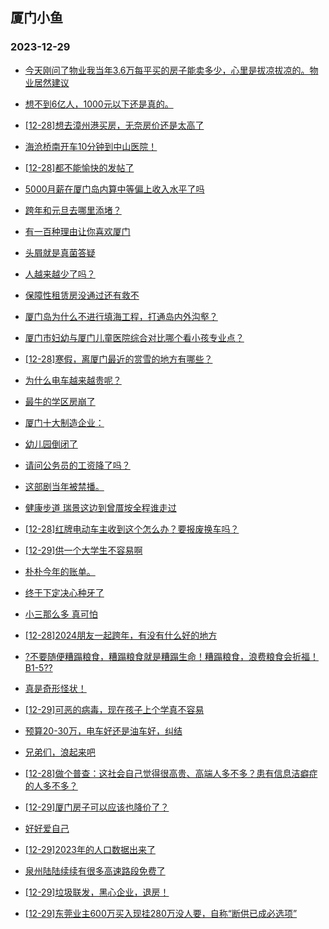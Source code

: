 ## 厦门小鱼 
### 2023-12-29

+ [今天刚问了物业我当年3.6万每平买的房子能卖多少，心里是拔凉拔凉的。物业居然建议](http://bbs.xmfish.com/read-htm-tid-18127183.html)

+ [想不到6亿人，1000元以下还是真的。](http://bbs.xmfish.com/read-htm-tid-18127191.html)

+ [[12-28]想去漳州港买房，无奈房价还是太高了](http://bbs.xmfish.com/read-htm-tid-18127414.html)

+ [海沧桥南开车10分钟到中山医院！](http://bbs.xmfish.com/read-htm-tid-18127184.html)

+ [[12-28]都不能愉快的发帖了](http://bbs.xmfish.com/read-htm-tid-18127367.html)

+ [5000月薪在厦门岛内算中等偏上收入水平了吗](http://bbs.xmfish.com/read-htm-tid-18127290.html)

+ [跨年和元旦去哪里添堵？](http://bbs.xmfish.com/read-htm-tid-18127189.html)

+ [有一百种理由让你喜欢厦门](http://bbs.xmfish.com/read-htm-tid-18127301.html)

+ [头屑就是真菌答疑](http://bbs.xmfish.com/read-htm-tid-18127205.html)

+ [人越来越少了吗？](http://bbs.xmfish.com/read-htm-tid-18127310.html)

+ [保障性租赁房没通过还有救不](http://bbs.xmfish.com/read-htm-tid-18127393.html)

+ [厦门岛为什么不进行填海工程，打通岛内外沟壑？](http://bbs.xmfish.com/read-htm-tid-18127375.html)

+ [厦门市妇幼与厦门儿童医院综合对比哪个看小孩专业点？](http://bbs.xmfish.com/read-htm-tid-18127218.html)

+ [[12-28]寒假，离厦门最近的赏雪的地方有哪些？](http://bbs.xmfish.com/read-htm-tid-18127349.html)

+ [为什么电车越来越贵呢？](http://bbs.xmfish.com/read-htm-tid-18127396.html)

+ [最牛的学区房崩了](http://bbs.xmfish.com/read-htm-tid-18127523.html)

+ [厦门十大制造企业：](http://bbs.xmfish.com/read-htm-tid-18127426.html)

+ [幼儿园倒闭了](http://bbs.xmfish.com/read-htm-tid-18127539.html)

+ [请问公务员的工资降了吗？](http://bbs.xmfish.com/read-htm-tid-18127567.html)

+ [这部剧当年被禁播。](http://bbs.xmfish.com/read-htm-tid-18127391.html)

+ [健康步道 瑞景这边到曾厝垵全程谁走过](http://bbs.xmfish.com/read-htm-tid-18127427.html)

+ [[12-28]红牌电动车主收到这个怎么办？要报废换车吗？](http://bbs.xmfish.com/read-htm-tid-18127439.html)

+ [[12-29]供一个大学生不容易啊](http://bbs.xmfish.com/read-htm-tid-18127661.html)

+ [朴朴今年的账单。](http://bbs.xmfish.com/read-htm-tid-18127550.html)

+ [终于下定决心种牙了](http://bbs.xmfish.com/read-htm-tid-18127594.html)

+ [小三那么多 真可怕](http://bbs.xmfish.com/read-htm-tid-18127460.html)

+ [[12-28]2024朋友一起跨年，有没有什么好的地方](http://bbs.xmfish.com/read-htm-tid-18127502.html)

+ [?不要随便糟蹋粮食，糟蹋粮食就是糟蹋生命！糟蹋粮食，浪费粮食会折福！B1-5??](http://bbs.xmfish.com/read-htm-tid-18127617.html)

+ [真是奇形怪状！](http://bbs.xmfish.com/read-htm-tid-18127504.html)

+ [[12-29]可恶的病毒，现在孩子上个学真不容易](http://bbs.xmfish.com/read-htm-tid-18127644.html)

+ [预算20-30万，电车好还是油车好，纠结](http://bbs.xmfish.com/read-htm-tid-18127557.html)

+ [兄弟们，浪起来吧](http://bbs.xmfish.com/read-htm-tid-18127670.html)

+ [[12-28]做个普查：这社会自己觉得很高贵、高端人多不多？患有信息洁癖症的人多不多？](http://bbs.xmfish.com/read-htm-tid-18127575.html)

+ [[12-29]厦门房子可以应该也降价了？](http://bbs.xmfish.com/read-htm-tid-18127651.html)

+ [好好爱自己](http://bbs.xmfish.com/read-htm-tid-18127611.html)

+ [[12-29]2023年的人口数据出来了](http://bbs.xmfish.com/read-htm-tid-18127794.html)

+ [泉州陆陆续续有很多高速路段免费了](http://bbs.xmfish.com/read-htm-tid-18127826.html)

+ [[12-29]垃圾联发，黑心企业，退房！](http://bbs.xmfish.com/read-htm-tid-18127971.html)

+ [[12-29]东莞业主600万买入现挂280万没人要，自称“断供已成必选项”](http://bbs.xmfish.com/read-htm-tid-18127795.html)

